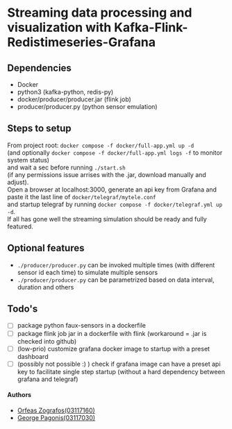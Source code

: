 # Streaming data processing and visualization with Kafka-Flink-Redistimeseries-Grafana

## Dependencies
- Docker
- python3 (kafka-python, redis-py)
- docker/producer/producer.jar (flink job)
- producer/producer.py (python sensor emulation)

## Steps to setup
From project root: `docker compose -f docker/full-app.yml up -d`   
(and optionally `docker compose -f docker/full-app.yml logs -f` to monitor system status)  
and wait a sec before running `./start.sh`  
(if any permissions issue arrises with the .jar, download manually and adjust).  
Open a browser at localhost:3000, generate an api key from Grafana and paste it the last line of `docker/telegraf/mytele.conf`  
and startup telegraf by running `docker compose -f docker/telegraf.yml up -d`.  
If all has gone well the streaming simulation should be ready and fully featured.

## Optional features
- `./producer/producer.py` can be invoked multiple times (with different sensor id each time) to simulate multiple sensors
- `./producer/producer.py` can be parametrized based on data interval, duration and others

## Todo's
- [ ] package python faux-sensors in a dockerfile
- [ ] package flink job jar in a dockerfile with flink (workaround = .jar is checked into github)
- [ ] (low-prio) customize grafana docker image to startup with a preset dashboard
- [ ] (possibly not possible :) ) check if grafana image can have a preset api key to facilitate single step startup (without a hard dependency between grafana and telegraf)

#### Authors
- [Orfeas Zografos(03117160)](https://github.com/ZOrfeas)
- [George Pagonis(03117030)](https://github.com/GeorgePag4028)
